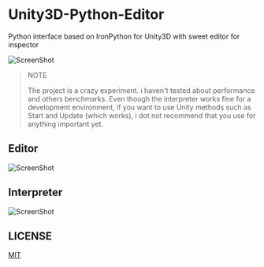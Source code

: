 Unity3D-Python-Editor
=====================

Python interface based on IronPython for Unity3D with sweet editor for inspector

![ScreenShot](http://img.pandawhale.com/94867-magic-gif-Shia-Imgur-MAH7.gif)

> NOTE
>
> The project is a crazy experiment. i haven't tested about performance and others benchmarks.
> Even though the interpreter works fine for a development environment, if you want to use Unity methods such as Start and Update (which works), 
> i dot not recommend that you use for anything important yet.


## Editor
![ScreenShot](http://i.cubeupload.com/f9VN8B.png)

## Interpreter
![ScreenShot](http://i.cubeupload.com/gFjViz.png)

## LICENSE
[MIT](./LICENSE)
